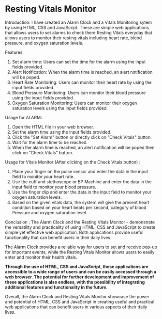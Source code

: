 # Resting Vitals Monitor
Introduction:
I have created an Alarm Clock and a Vitals Monitoring sytem by using HTML, CSS and JavaScript. These are simple web applications that allows users to set alarms to check there Resting Vitals everyday that allows users to monitor their resting vitals including heart rate, blood pressure, and oxygen saturation levels.

Features:
1) Set alarm time: Users can set the time for the alarm using the input fields provided.
2) Alert Notification: When the alarm time is reached, an alert notification will be poped.
3) Heart Rate Monitoring: Users can monitor their heart rate by using the input fields provided.
4) Blood Pressure Monitoring: Users can monitor their blood pressure using the input fields provided.
5) Oxygen Saturation Monitoring: Users can monitor their oxygen saturation levels using the input fields provided.

Usage for ALARM:
1) Open the HTML file in your web browser.
2) Set the alarm time using the input fields provided.
3) Click the "Set Alarm" button or directly click on "Check Vitals" button.
4) Wait for the alarm time to be reached.
5) When the alarm time is reached, an alert notification will be poped then click on "Check Vitals" button.

Usage for Vitals Monitor (After clicking on the Check Vitals button) :
1) Place your finger on the pulse sensor and enter the data in the input field to monitor your heart rate.
2) Use the cuff and stethoscope or BP Machine and enter the data in the input field to monitor your blood pressure.
3) Use the finger clip and enter the data in the input field to monitor your oxygen saturation levels.
4) Based on the given vitals data, the system will give the present heart condition based on your heart beats per second, category of blood Pressure and oxygen saturation level.

Conclusion :
The Alarm Clock and the Resting Vitals Monitor - demonstrate the versatility and practicality of using HTML, CSS and JavaScript to create simple yet effective web application. Both applications provide useful functionality that can benefit users in their daily lives.

The Alarm Clock provides a reliable way for users to set and receive pop-up for important events, while the Resting Vitals Monitor allows users to easily enter and  monitor their health vitals.

**Through the use of HTML, CSS and JavaScript, these applications are accessible to a wide range of users and can be easily accessed through a web browser. The potential for further development and improvement of these applications is also endless, with the possibility of integrating additional features and functionality in the future**.

Overall, the Alarm Clock and Resting Vitals Monitor showcase the power and potential of HTML, CSS and JavaScript in creating useful and practical web applications that can benefit users in various aspects of their daily lives.



